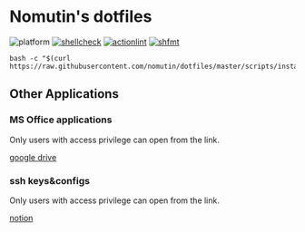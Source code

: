 # Nomutin's dotfiles

![platform](https://img.shields.io/badge/platform-linux%20|%20macos-blue)
[![shellcheck](https://github.com/nomutin/dotfiles/actions/workflows/shellcheck.yaml/badge.svg)](https://github.com/nomutin/dotfiles/actions/workflows/shellcheck.yaml)
[![actionlint](https://github.com/nomutin/dotfiles/actions/workflows/actionlint.yaml/badge.svg)](https://github.com/nomutin/dotfiles/actions/workflows/actionlint.yaml)
[![shfmt](https://github.com/nomutin/dotfiles/actions/workflows/shfmt.yaml/badge.svg)](https://github.com/nomutin/dotfiles/actions/workflows/shfmt.yaml)

```shell
bash -c "$(curl https://raw.githubusercontent.com/nomutin/dotfiles/master/scripts/install.sh)"
```

## Other Applications

### MS Office applications

Only users with access privilege can open from the link.

[google drive](https://drive.google.com/file/d/1soT3UK_pYMM_M9VxWZdm-dVIBGhS8xBi/view?usp=sharing)

### ssh keys&configs

Only users with access privilege can open from the link.

[notion](https://www.notion.so/SSH-config-b7d08f8f06bc40e88325763da68557fb)
